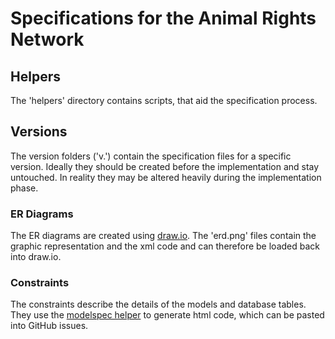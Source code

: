 # Specifications for the Animal Rights Network
## Helpers
The 'helpers' directory contains scripts, that aid the specification process.

## Versions
The version folders ('v<MAJOR>.<MINOR>') contain the specification files for a specific version. Ideally they should be created before the implementation and stay untouched. In reality they may be altered heavily during the implementation phase.

### ER Diagrams
The ER diagrams are created using [draw.io](https://iwww.draw.io/). The 'erd.png' files contain the graphic representation and the xml code and can therefore be loaded back into draw.io.

### Constraints
The constraints describe the details of the models and database tables. They use the [modelspec helper](https://github.com/AnimalRightsNetwork/specification/blob/master/helpers/modelspec.rb) to generate html code, which can be pasted into GitHub issues.
